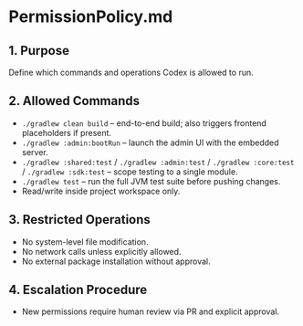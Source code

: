 # PermissionPolicy.md

## 1. Purpose
Define which commands and operations Codex is allowed to run.

## 2. Allowed Commands
- `./gradlew clean build` – end-to-end build; also triggers frontend placeholders if present.
- `./gradlew :admin:bootRun` – launch the admin UI with the embedded server.
- `./gradlew :shared:test` / `./gradlew :admin:test` / `./gradlew :core:test` / `./gradlew :sdk:test` – scope testing to a single module.
- `./gradlew test` – run the full JVM test suite before pushing changes.
- Read/write inside project workspace only.

## 3. Restricted Operations
- No system-level file modification.
- No network calls unless explicitly allowed.
- No external package installation without approval.

## 4. Escalation Procedure
- New permissions require human review via PR and explicit approval.